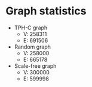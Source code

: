 # Graph statistics

- TPH-C graph
  - V: 258311
  - E: 691506
- Random graph
  - V: 258000
  - E: 665178
- Scale-free graph
  - V: 300000
  - E: 599998

